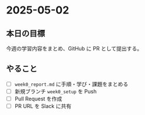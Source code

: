 # 2025-05-02

## 本日の目標
今週の学習内容をまとめ、GitHub に PR として提出する。

## やること
- [ ] `week0_report.md` に手順・学び・課題をまとめる
- [ ] 新規ブランチ `week0_setup` を Push
- [ ] Pull Request を作成
- [ ] PR URL を Slack に共有
